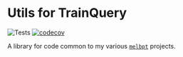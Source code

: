 # Utils for TrainQuery

![Tests](https://github.com/schel-d/melbpt-utils/actions/workflows/tests.yml/badge.svg)
[![codecov](https://codecov.io/gh/schel-d/melbpt-utils/branch/master/graph/badge.svg?token=KZLG78BJ0X)](https://codecov.io/gh/schel-d/melbpt-utils)

A library for code common to my various
[`melbpt`](https://github.com/schel-d/melbpt) projects.
